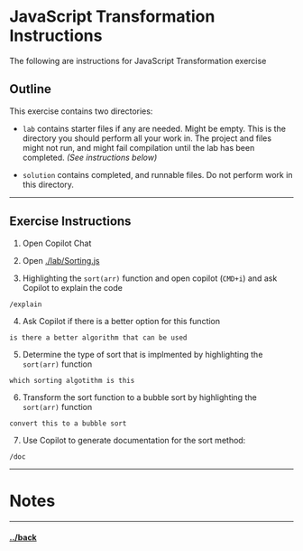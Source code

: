 # JavaScript Transformation Instructions

The following are instructions for JavaScript Transformation exercise 

## Outline
This exercise contains two directories:
- `lab` contains starter files if any are needed. Might be empty. This is the directory you should perform all your work in. The project and files might not run, and might fail compilation until the lab has been completed. _(See instructions below)_

- `solution` contains completed, and runnable files. Do not perform work in this directory.


---
## Exercise Instructions

1. Open Copilot Chat
2. Open [./lab/Sorting.js](./lab/Sorting.js)

3. Highlighting the `sort(arr)` function and open copilot (`CMD+i`) and ask Copilot to explain the code
```t
/explain
```

4. Ask Copilot if there is a better option for this function
```t
is there a better algorithm that can be used
```

5. Determine the type of sort that is implmented by highlighting the `sort(arr)` function
```t
which sorting algotithm is this
```


6. Transform the sort function to a bubble sort by highlighting the `sort(arr)` function
```t
convert this to a bubble sort
```

7. Use Copilot to generate documentation for the sort method:
```t
/doc
```




--- 
# Notes
> 

---

#### [../back](../README.md)
